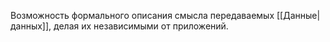 Возможность формального описания смысла передаваемых [[Данные|данных]], делая их независимыми от приложений.